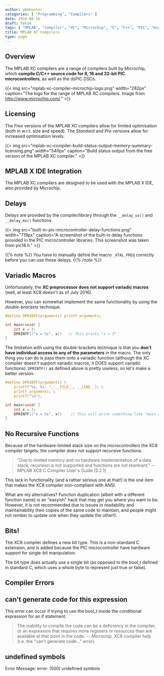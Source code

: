 ```yaml
---
author: gbmhunter
categories: [ "Programming", "Compilers" ]
date: 2016-06-16
draft: false
tags: [ "MPLAB", "compiler", "XC", "Microchip", "C", "C++", "PIC", "microcontroller", "MPLAB X", "IDE", "licensing", "variadic macro", "compiler error" ]
title: MPLAB XC Compilers
type: page
---
```


## Overview

The MPLAB XC compilers are a range of compilers built by Microchip, which **compile C/C++ source code for 8, 16 and 32-bit PIC microcontrollers**, as well as the dsPIC DSCs.

{{< img src="mplab-xc-compiler-microchip-logo.png" width="282px" caption="The logo for the range of MPLAB XC compilers. Image from http://www.microchip.com/."  >}}

## Licensing

The _Free_ versions of the MPLAB XC compilers allow for limited optimisation (both in w.r.t. size and speed). The _Standard_ and _Pro_ versions allow for increased optimisation levels.

{{< img src="mplab-xc-compiler-build-status-output-memory-summary-licensing.png" width="540px" caption="Build status output from the free version of the MPLAB XC compiler."  >}}

## MPLAB X IDE Integration

The MPLAB XC compilers are designed to be used with the MPLAB X IDE, also provided by Microchip.

## Delays

Delays are provided by the compiler/library through the `__delay_us()` and `__delay_ms()` functions.

{{< img src="built-in-pic-microcontroller-delay-functions.png" width="719px" caption="A screenshot of the built-in delay functions provided in the PIC microcontroller libraries. This screenshot was taken from pic18.h."  >}}

{{% note %}}
You have to manually define the macro `_XTAL_FREQ` correctly before you can use these delays.
{{% /note %}}

## Variadic Macros

Unfortunately, the **XC preprocessor does not support variadic macros** (well, at least XC8 doesn't as of July 2016).

However, you can somewhat implement the same functionality by using the _double-brackets_ technique.

```c
#define DPRINTF(arguments) printf arguments;

int main(void) {
    int x = 3;
    DPRINTF(("x = %i", x))   // This prints "x = 3"
}
```

The limitation with using the double-brackets technique is that you **don't have individual access to any of the parameters** in the macro. The only thing you can do is pass them onto a variadic function (although the XC compiler doesn't support variadic macros, it DOES support variadic functions). `DPRINTF()` as defined above is pretty useless, so let's make a better version:
    
```c
#define DPRINTF(arguments) \
    printf("%s, %i: ", __FILE__, __LINE__); \
    printf arguments; \
    printf("\n");

int main(void) {
    int x = 3;
    DPRINTF(("x = %i", x))    // This will print something like "main.c, 23: x = 3"
}
```

## No Recursive Functions

Because of the hardware-limited stack size on the microcontrollers the XC8 compiler targets, the compiler does not support recursive functions.

> "Due to limited memory and no hardware implementation of a data stack, recursion is not supported and functions are not reentrant." -- MPLAB XC8 C Compiler User's Guide [5.2.1]

This lack in functionality (and a rather serious one at that!) is the one item that makes the XC8 compiler non-compliant with ANSI.

What are my alternatives? Function duplication (albeit with a different function name) is an "easyish" hack that may get you where you want to be. However, it is not recommended due to issues in readability and maintainability (two copies of the same code to maintain, and people might not rember to update one when they update the other!).

## Bits!

The XC8 compiler defines a new bit type. This is a non-standard C extension, and is added because the PIC microcontroller have hardware support for single-bit manipulation.

The bit type does actually use a single bit (as opposed to the bool_t defined in standard C, which uses a whole byte to represent just true or false).

## Compiler Errors

## can't generate code for this expression

This error can occur if trying to use the bool_t inside the conditional expression for an  if statement.

> The inability to compile the code can be a deficiency in the compiler, or an expression that requires more registers or resources than are available at that point in the code. -- Microchip, XC8 compiler help (r.e. the "can't generate code..." error)

## undefined symbols

Error Message: error: (500) undefined symbols
